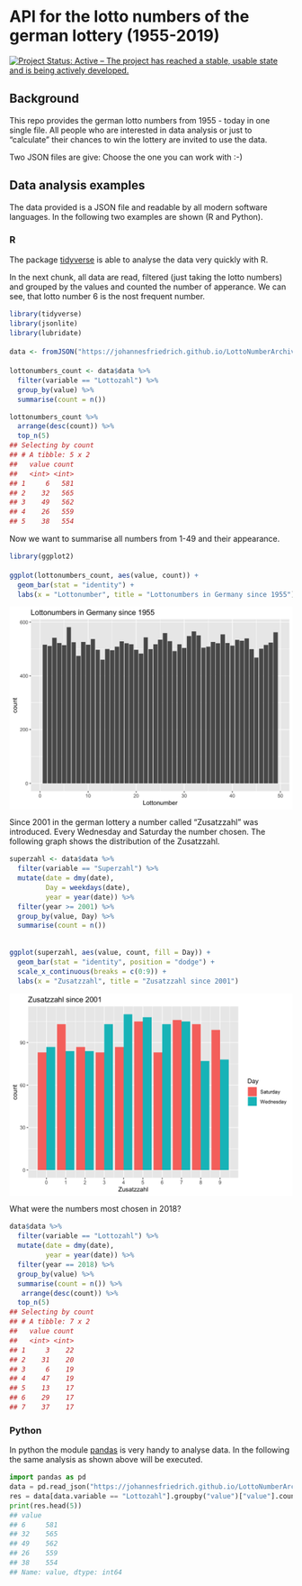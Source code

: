 
<!-- README.md is generated from README.Rmd. Please edit that file -->

# API for the lotto numbers of the german lottery (1955-2019)

[![Project Status: Active – The project has reached a stable, usable
state and is being actively
developed.](http://www.repostatus.org/badges/latest/active.svg)](http://www.repostatus.org/#active)

## Background

This repo provides the german lotto numbers from 1955 - today in one
single file. All people who are interested in data analysis or just to
“calculate” their chances to win the lottery are invited to use the
data.

Two JSON files are give: Choose the one you can work with :-)

## Data analysis examples

The data provided is a JSON file and readable by all modern software
languages. In the following two examples are shown (R and Python).

### R

The package [tidyverse](https://www.tidyverse.org) is able to analyse
the data very quickly with R.

In the next chunk, all data are read, filtered (just taking the lotto
numbers) and grouped by the values and counted the number of apperance.
We can see, that lotto number 6 is the nost frequent number.

``` r
library(tidyverse)
library(jsonlite)
library(lubridate)

data <- fromJSON("https://johannesfriedrich.github.io/LottoNumberArchive/Lottonumbers_tidy_complete.json")

lottonumbers_count <- data$data %>% 
  filter(variable == "Lottozahl") %>% 
  group_by(value) %>% 
  summarise(count = n())
```

``` r
lottonumbers_count %>% 
  arrange(desc(count)) %>% 
  top_n(5)
## Selecting by count
## # A tibble: 5 x 2
##   value count
##   <int> <int>
## 1     6   581
## 2    32   565
## 3    49   562
## 4    26   559
## 5    38   554
```

Now we want to summarise all numbers from 1-49 and their appearance.

``` r
library(ggplot2)

ggplot(lottonumbers_count, aes(value, count)) +
  geom_bar(stat = "identity") +
  labs(x = "Lottonumber", title = "Lottonumbers in Germany since 1955")
```

<img src="README_figs/README-unnamed-chunk-3-1.png" width="672" style="display: block; margin: auto;" />

Since 2001 in the german lottery a number called “Zusatzzahl” was
introduced. Every Wednesday and Saturday the number chosen. The
following graph shows the distribution of the Zusatzzahl.

``` r
superzahl <- data$data %>% 
  filter(variable == "Superzahl") %>% 
  mutate(date = dmy(date),
         Day = weekdays(date),
         year = year(date)) %>% 
  filter(year >= 2001) %>% 
  group_by(value, Day) %>% 
  summarise(count = n())
```

``` r

ggplot(superzahl, aes(value, count, fill = Day)) +
  geom_bar(stat = "identity", position = "dodge") +
  scale_x_continuous(breaks = c(0:9)) +
  labs(x = "Zusatzzahl", title = "Zusatzzahl since 2001")
```

<img src="README_figs/README-unnamed-chunk-5-1.png" width="672" style="display: block; margin: auto;" />

What were the numbers most chosen in 2018?

``` r
data$data %>% 
  filter(variable == "Lottozahl") %>% 
  mutate(date = dmy(date),
         year = year(date)) %>% 
  filter(year == 2018) %>% 
  group_by(value) %>% 
  summarise(count = n()) %>% 
   arrange(desc(count)) %>% 
  top_n(5)
## Selecting by count
## # A tibble: 7 x 2
##   value count
##   <int> <int>
## 1     3    22
## 2    31    20
## 3     6    19
## 4    47    19
## 5    13    17
## 6    29    17
## 7    37    17
```

### Python

In python the module [pandas](http://pandas.pydata.org) is very handy to
analyse data. In the following the same analysis as shown above will be
executed.

``` python
import pandas as pd
data = pd.read_json("https://johannesfriedrich.github.io/LottoNumberArchive/Lottonumbers_tidy_complete.json",orient='split')
res = data[data.variable == "Lottozahl"].groupby("value")["value"].count().sort_values(ascending = False)
print(res.head(5))
## value
## 6     581
## 32    565
## 49    562
## 26    559
## 38    554
## Name: value, dtype: int64
```
